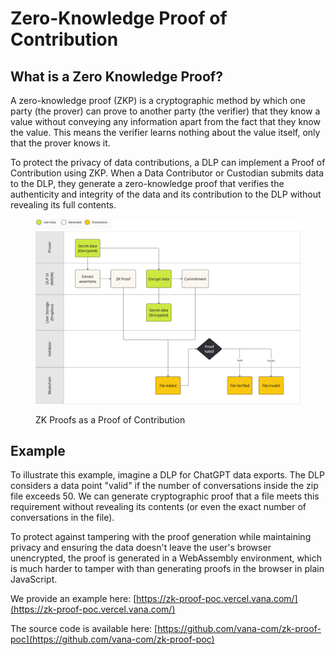 # Zero-Knowledge Proof of Contribution

## What is a Zero Knowledge Proof?

A zero-knowledge proof (ZKP) is a cryptographic method by which one party (the prover) can prove to another party (the verifier) that they know a value without conveying any information apart from the fact that they know the value. This means the verifier learns nothing about the value itself, only that the prover knows it.

To protect the privacy of data contributions, a DLP can implement a Proof of Contribution using ZKP. When a Data Contributor or Custodian submits data to the DLP, they generate a zero-knowledge proof that verifies the authenticity and integrity of the data and its contribution to the DLP without revealing its full contents.

<figure><img src="../../.gitbook/assets/image.png" alt=""><figcaption><p>ZK Proofs as a Proof of Contribution</p></figcaption></figure>

## Example

To illustrate this example, imagine a DLP for ChatGPT data exports. The DLP considers a data point "valid" if the number of conversations inside the zip file exceeds 50. We can generate cryptographic proof that a file meets this requirement without revealing its contents (or even the exact number of conversations in the file).

To protect against tampering with the proof generation while maintaining privacy and ensuring the data doesn't leave the user's browser unencrypted, the proof is generated in a WebAssembly environment, which is much harder to tamper with than generating proofs in the browser in plain JavaScript.&#x20;

We provide an example here: [https://zk-proof-poc.vercel.vana.com/](https://zk-proof-poc.vercel.vana.com/)

The source code is available here: [https://github.com/vana-com/zk-proof-poc](https://github.com/vana-com/zk-proof-poc)
